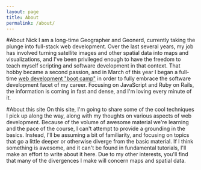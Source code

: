 ```yaml
---
layout: page
title: About
permalink: /about/
---
```

#About Nick
I am a long-time Geographer and Geonerd, currently taking the plunge into full-stack web development. Over the last several years, my job has involved turning satellite images and other spatial data into maps and visualizations, and I've been privileged enough to have the freedom to teach myself scripting and software development in that context. That hobby became a second passion, and in March of this year I began a full-time [web development "boot camp"](https://generalassemb.ly/education/web-development-immersive) in order to fully embrace the software development facet of my career. Focusing on JavaScript and Ruby on Rails, the information is coming in fast and dense, and I'm loving every minute of it.

#About this site
On this site, I'm going to share some of the cool techniques I pick up along the way, along with my thoughts on various aspects of web development. Because of the volume of awesome material we're learning and the pace of the course, I can't attempt to provide a grounding in the basics. Instead, I'll be assuming a bit of familiarity, and focusing on topics that go a little deeper or otherwise diverge from the basic material. If I think something is awesome, and it can't be found in fundamental tutorials, I'll make an effort to write about it here. Due to my other interests, you'll find that many of the divergences I make will concern maps and spatial data.